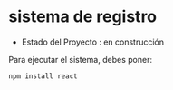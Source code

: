 <h1> sistema de registro </h1>

- Estado del Proyecto : en construcción

Para ejecutar el sistema, debes poner:

```npm install react```
